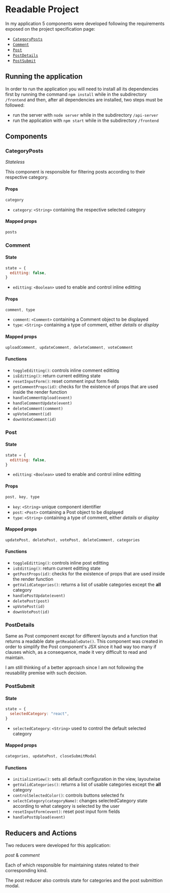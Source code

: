 # Readable Project

In my application 5 components were developed following the requirements exposed on the project specification page:

* [`CategoryPosts`](#CategoryPosts)
* [`Comment`](#Comment)
* [`Post`](#Post)
* [`PostDetails`](#PostDetails)
* [`PostSubmit`](#PostSubmit)

## Running the application

In order to run the application you will need to install all its dependencies first by running the command `npm install` while in the subdirectory `/frontend`
and then, after all dependencies are installed, two steps must be followed:

* run the server with `node server` while in the subdirectory `/api-server`
* run the application with `npm start` while in the subdirectory `/frontend`

## Components

### **CategoryPosts**

*Stateless*

This component is responsible for filtering posts according to their respective category.

#### Props

```js
category
```
* `category`: `<String>` containing the respective selected category

#### Mapped props

```js
posts
```

### **Comment**

#### State

```js
state = {
  editting: false,
}
```

* `editting`: `<Boolean>` used to enable and control inline editting

#### Props

```js
comment, type
```

* `comment`: `<Comment>` containing a Comment object to be displayed
* `type`: `<String>` containing a type of comment, either *details* or *display*

#### Mapped props

```js
uploadComment, updateComment, deleteComment, voteComment
```

#### Functions

* `toggleEditting()`: controls inline comment editting
* `isEditting()`: return current editting state
* `resetInputForm()`: reset comment input form fields
* `getCommentProps(id)`: checks for the existence of props that are used inside the render function
* `handleCommentUpload(event)`
* `handleCommentUpdate(event)`
* `deleteComment(comment)`
* `upVoteComment(id)`
* `downVoteComment(id)`

### **Post**

#### State

```js
state = {
  editting: false,
}
```

* `editting`: `<Boolean>` used to enable and control inline editting

#### Props

```js
post, key, type
```

* `key`: `<String>` unique component identifier
* `post`: `<Post>` containing a Post object to be displayed
* `type`: `<String>` containing a type of comment, either *details* or *display*

#### Mapped props

```js
updatePost, deletePost, votePost, deleteComment, categories
```

#### Functions

* `toggleEditting()`: controls inline post editting
* `isEditting()`: return current editting state
* `getPostProps(id)`: checks for the existence of props that are used inside the render function
* `getValidCategories()`: returns a list of usable categories except the **all** category
* `handlePostUpdate(event)`
* `deletePost(post)`
* `upVotePost(id)`
* `downVotePost(id)`

### **PostDetails**

Same as Post component except for different layouts and a function that returns a readable date `getReadableDate()`. This component was created in order to simplify the Post component's JSX since it had way too many if clauses which, as a consequence, made it very difficult to read and maintain.

I am still thinking of a better approach since I am not following the reusability premise with such decision.

### **PostSubmit**

#### State

```js
state = {
  selectedCategory: "react",
}
```

* `selectedCategory`: `<String>` used to control the default selected category

#### Mapped props

```js
categories, updatePost, closeSubmitModal
```

#### Functions

* `initializeView()`: sets all default configuration in the view, layoutwise
* `getValidCategories()`: returns a list of usable categories except the **all** category
* `controlSelectedColor()`: controls buttons selected fx
* `selectCategory(categoryName)`: changes selectedCategory state according to what category is selected by the user
* `resetInputForm(event)`: reset post input form fields
* `handlePostUpload(event)`

## Reducers and Actions

Two reducers were developed for this application:

*post* & *comment*

Each of which responsible for maintaining states related to their corresponding kind.

The post reducer also controls state for categories and the post submittion modal.